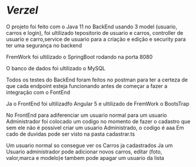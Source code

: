# *Verzel*
O projeto foi feito com o Java 11 no BackEnd usando 3 model (usuario, carros e login), foi ultilizado tepositorio de usuario e carros, controller de usuario e carro,service de usuario para a criação e edição e security para ter uma segurança no backend

FremWork foi ultilizado o SpringBoot  rodando na porta 8080

O banco de dados foi ultilizado o MySQL 

Todos os testes do BackEnd foram feitos no postman para ter a certeza de que cada endpoint esteja funcionando antes de começar a fazer a integração com o FontEnd

Ja o FrontEnd foi ultilizadfo Angular 5 e ultilizado de FremWork o BootsTrap 

No FrontEnd para adiferenciar um usuario normal para um usuario Administrador foi colocado um codigo no momento de fazer o cadastro que sem ele não é possivel criar um usuario Administrado, o codigo é aaa 
Em cado de duvidas pode ser visto na pasta cadastrar.ts 

Um usuario normal so consegue ver os Carros ja cadastrados 
Ja um Usuario administrador pode adicionar novos carros, editar (foto, valor,marca e modelo)e tambem pode apagar um usuario da lista 
